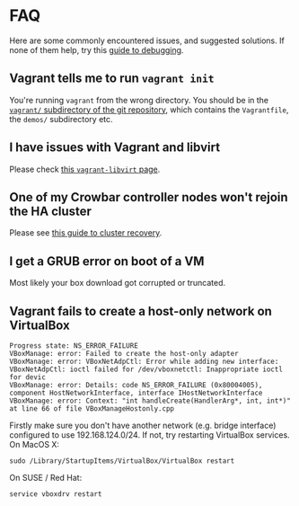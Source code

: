 # FAQ

Here are some commonly encountered issues, and suggested solutions.
If none of them help, try this [guide to debugging](debugging.md).

## Vagrant tells me to run `vagrant init`

You're running `vagrant` from the wrong directory.  You should be
in the [`vagrant/` subdirectory of the git repository](../vagrant/),
which contains the `Vagrantfile`, the `demos/` subdirectory etc.

## I have issues with Vagrant and libvirt

Please check [this `vagrant-libvirt` page](vagrant-libvirt.md).

## One of my Crowbar controller nodes won't rejoin the HA cluster

Please see [this guide to cluster recovery](../demos/HA/cluster-recovery.md).

## I get a GRUB error on boot of a VM

Most likely your box download got corrupted or truncated.

## Vagrant fails to create a host-only network on VirtualBox

    Progress state: NS_ERROR_FAILURE
    VBoxManage: error: Failed to create the host-only adapter
    VBoxManage: error: VBoxNetAdpCtl: Error while adding new interface: VBoxNetAdpCtl: ioctl failed for /dev/vboxnetctl: Inappropriate ioctl for devic
    VBoxManage: error: Details: code NS_ERROR_FAILURE (0x80004005), component HostNetworkInterface, interface IHostNetworkInterface
    VBoxManage: error: Context: "int handleCreate(HandlerArg*, int, int*)" at line 66 of file VBoxManageHostonly.cpp

Firstly make sure you don't have another network (e.g. bridge
interface) configured to use 192.168.124.0/24.  If not, try
restarting VirtualBox services.  On MacOS X:

    sudo /Library/StartupItems/VirtualBox/VirtualBox restart

On SUSE / Red Hat:

    service vboxdrv restart
